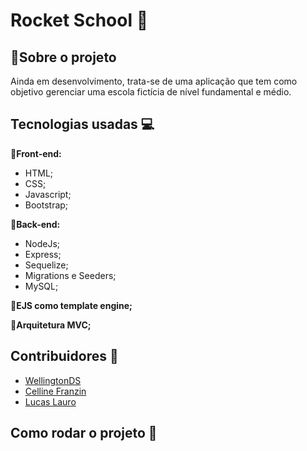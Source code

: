 # Rocket School :rocket:

## :small_blue_diamond:Sobre o projeto

Ainda em desenvolvimento, trata-se de uma aplicação que tem como objetivo gerenciar uma escola fictícia de nível fundamental e médio.

## Tecnologias usadas :computer:

:small_orange_diamond:**Front-end:**
  - HTML;
  - CSS;
  - Javascript;
  - Bootstrap;

:small_orange_diamond:**Back-end:**
  - NodeJs;
  - Express;
  - Sequelize;
  - Migrations e Seeders;
  - MySQL;
  
:small_orange_diamond:**EJS como template engine;**

:small_orange_diamond:**Arquitetura MVC;**
  
## Contribuidores :busts_in_silhouette:
  - [WellingtonDS](https://github.com/WellingtonDS)
  - [Celline Franzin](https://github.com/ceefranzin)
  - [Lucas Lauro](https://github.com/llauros)

## Como rodar o projeto :wrench:
